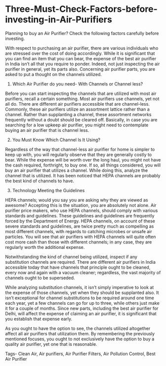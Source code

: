 # Three-Must-Check-Factors-before-investing-in-Air-Purifiers
Planning to buy an Air Purifier? Check the following factors carefully before investing.

With respect to purchasing an air purifier, there are various individuals who are stressed over the cost of doing accordingly. While it is significant that you can find an item that you can bear, the expense of the best air purifier in India isn’t all that you require to ponder. Indeed, not just inspecting the air purifier in general, yet its parts also. Concerning air purifier parts, you are asked to put a thought on the channels utilized.

1. Which Air Purifier do you need- With Channels or Channel less?

Before you can start inspecting the channels that are utilized with most air purifiers, recall a certain something. Most air purifiers use channels, yet not all do. There are different air purifiers accessible that are channel-less. Commonly, these air purifiers utilize an assortment lattice rather than a channel. Rather than supplanting a channel, these assortment networks frequently without a doubt should be cleared off. Basically, in case you are searching for a low upkeep air purifier, you might need to contemplate buying an air purifier that is channel less.

2. You Must Know Which Channel Is It Using?

Regardless of the way that channel-less air purifier for home is simpler to keep up with, you will regularly observe that they are generally costly to bear. While the expense will be worth over the long haul, you might not have the cash required, forthright, to buy one. If so, all things considered, you will buy an air purifier that utilizes a channel. While doing this, analyze the channel that is utilized. It has been noticed that HEPA channels are probably the best kind of channels to have.

3. Technology Meeting the Guidelines

HEPA channels; would you say you are asking why they are viewed as awesome? Accepting this is the situation, you are absolutely not alone. Air purifier price makers, who use HEPA channels, should comply with various standards and guidelines. These guidelines and guidelines are frequently forced by the Department of Energy. HEPA channels, on account of these severe standards and guidelines, are twice pretty much as compelling as most different channels, with regards to catching microbes or unsafe air particles. You will see that air purifiers with HEPA channels will quite often cost more cash than those with different channels; in any case, they are regularly worth the additional expense.

Notwithstanding the kind of channel being utilized, inspect if any substitution channels are required. There are different air purifiers in India accessible today that have channels that principle ought to be cleaned, every now and again with a vacuum cleaner; regardless, the vast majority of channels ought to be superseded.

 While analyzing substitution channels, it isn’t simply imperative to look at the expense of those channels, yet when they should be supplanted also. It isn’t exceptional for channel substitutions to be required around one time each year, yet a few channels can go for up to three, while others just make it for a couple of months. Since new parts, including the best air purifier for Delhi, will affect the expense of claiming an air purifier, it is significant that you establish that expense early.

As you ought to have the option to see, the channels utilized altogether affect all air purifiers that utilization them. By remembering the previously mentioned focuses, you ought to not exclusively have the option to buy a quality air purifier, yet one that is reasonable.

Tags- Clean Air, Air purifiers, Air Purifier Filters, Air Pollution Control, Best Air Purifier

